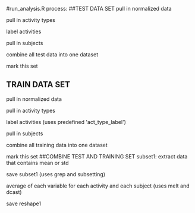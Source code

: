 #run\_analysis.R process:
##TEST DATA SET
pull in normalized data

pull in activity types

label activities

pull in subjects

combine all test data into one dataset

mark this set 
## TRAIN DATA SET
pull in normalized data

pull in activity types

label activities (uses predefined 'act\_type\_label')

pull in subjects

combine all training data into one dataset

mark this set
##COMBINE TEST AND TRAINING SET
subset1: extract data that contains mean or std

save subset1 (uses grep and subsetting)

average of each variable for each activity and each subject (uses melt and dcast)

save reshape1
